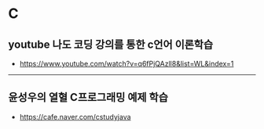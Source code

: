 # C

## youtube 나도 코딩 강의를 통한 c언어 이론학습 
- https://www.youtube.com/watch?v=q6fPjQAzll8&list=WL&index=1

------------------------------------
## 윤성우의 열혈 C프로그래밍 예제 학습
- https://cafe.naver.com/cstudyjava
